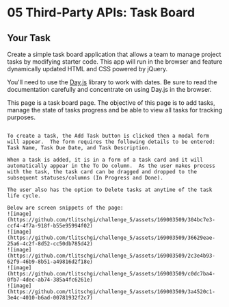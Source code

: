 # 05 Third-Party APIs: Task Board

## Your Task

Create a simple task board application that allows a team to manage project tasks by modifying starter code. This app will run in the browser and feature dynamically updated HTML and CSS powered by jQuery.

You'll need to use the [Day.js](https://day.js.org/en/) library to work with dates. Be sure to read the documentation carefully and concentrate on using Day.js in the browser.

This page is a task board page.  The objective of this page is to add tasks, manage the state of tasks progress and be able to view all tasks for tracking purposes.
```

To create a task, the Add Task button is clicked then a modal form will appear.  The form requires the following details to be entered:
Task Name, Task Due Date, and Task Description.

When a task is added, it is in a form of a task card and it will automatically appear in the To Do column.  As the user makes process with the task, the task card can be dragged and dropped to the subsequent statuses/columns (In Progress and Done).

The user also has the option to Delete tasks at anytime of the task life cycle. 

Below are screen snippets of the page:
![image](https://github.com/tlitschgi/challenge_5/assets/169003509/304bc7e3-ccf4-4f7a-918f-b55e95994f02)
![image](https://github.com/tlitschgi/challenge_5/assets/169003509/36629eae-25a6-4c2f-8d52-cc50db785d42)
![image](https://github.com/tlitschgi/challenge_5/assets/169003509/2c3e4b93-62f9-46b9-8b51-a49816d2f18e)
![image](https://github.com/tlitschgi/challenge_5/assets/169003509/c0dc7ba4-0fb7-4dec-ab74-385a4fc6261e)
![image](https://github.com/tlitschgi/challenge_5/assets/169003509/3a4520c1-3e4c-4010-b6ad-00781932f2c7)




